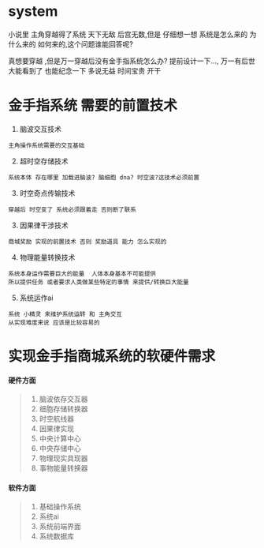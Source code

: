 # system
小说里 主角穿越得了系统 天下无敌 后宫无数,但是 仔细想一想 系统是怎么来的 为什么来的 如何来的,这个问题谁能回答呢?

真想要穿越 ,但是万一穿越后没有金手指系统怎么办?  提前设计一下...,
万一有后世大能看到了 也能纪念一下
多说无益 时间宝贵 开干

# 金手指系统 需要的前置技术
1. 脑波交互技术
```
主角操作系统需要的交互基础

```
2. 超时空存储技术
```
系统本体 存在哪里 加载进脑波? 脑细胞 dna? 时空波?这技术必须前置
```
3. 时空奇点传输技术
```
穿越后 时空变了 系统必须跟着走 否则断了联系
```
3. 因果律干涉技术
```
商城奖励 实现的前置技术 否则 奖励道具 能力 怎么实现的 
```
4. 物理能量转换技术
```
系统本身运作需要巨大的能量  人体本身基本不可能提供
所以提供任务 或者要求人类做某些特定的事情 来提供/转换巨大能量
```
5. 系统运作ai
```
系统 小精灵 来维护系统运转 和 主角交互
从实现难度来说 应该是比较容易的
```
# 实现金手指商城系统的软硬件需求
#### 硬件方面
> 1. 脑波依存交互器
> 2. 细胞存储转换器
> 3. 时空航线器
> 4. 因果律实现
> 5. 中央计算中心
> 6. 中央存储中心
> 7. 物理现实具现器
> 8. 事物能量转换器

#### 软件方面
> 1. 基础操作系统
> 2. 系统ai
> 3. 系统前端界面
> 4. 系统数据库

